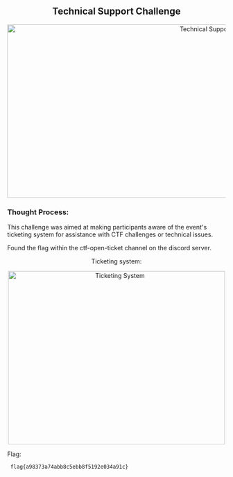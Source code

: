 <h2 align="center"><strong>Technical Support Challenge</strong></h2>
<p align="center">
  <img src="https://imgur.com/9hSaRrD.png" alt="Technical Support" width="900" height="400"/>
</p>

### Thought Process:
This challenge was aimed at making participants aware of the event's ticketing system for assistance with CTF challenges or technical issues. 

Found the flag within the ctf-open-ticket channel on the discord server.

<p align="center">Ticketing system:</p>
<p align="center">
  <img src="https://imgur.com/wlLq5Mh.png" alt="Ticketing System" width="500" height="400"/>
</p>

Flag:
```
 flag{a98373a74abb8c5ebb8f5192e034a91c}
```

